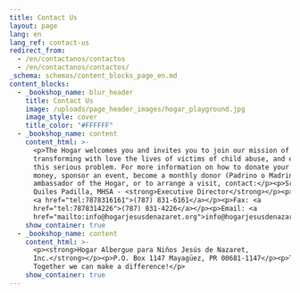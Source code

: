 ```yaml
---
title: Contact Us
layout: page
lang: en
lang_ref: contact-us
redirect_from:
  - /en/contactanos/contactos
  - /en/contactanos/contactos/
_schema: schemas/content_blocks_page_en.md
content_blocks:
  - _bookshop_name: blur_header
    title: Contact Us
    image: /uploads/page_header_images/hogar_playground.jpg
    image_style: cover
    title_color: "#FFFFFF"
  - _bookshop_name: content
    content_html: >-
      <p>The Hogar welcomes you and invites you to join our mission of
      transforming with love the lives of victims of child abuse, and eradicate
      this serious problem. For more information on how to donate your time or
      money, sponsor an event, become a monthly donor (Padrino o Madrina) or
      ambassador of the Hogar, or to arrange a visit, contact:</p><p>Sra. Lymari
      Quiles Padilla, MHSA - <strong>Executive Director</strong></p><p>Office:
      <a href="tel:7878316161">(787) 831-6161</a></p><p>Fax: <a
      href="tel:7878314226">(787) 831-4226</a></p><p>Email: <a
      href="mailto:info@hogarjesusdenazaret.org">info@hogarjesusdenazaret.org</a></p>
    show_container: true
  - _bookshop_name: content
    content_html: >-
      <p><strong>Hogar Albergue para Niños Jesús de Nazaret,
      Inc.</strong></p><p>P.O. Box 1147 Mayagüez, PR 00681-1147</p><p>Thank you!
      Together we can make a difference!</p>
    show_container: true
---
```

